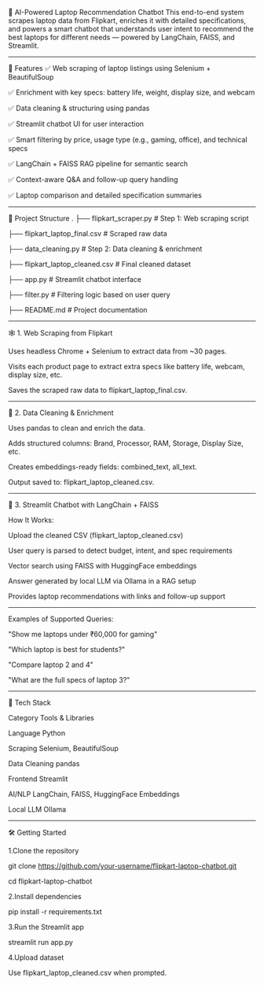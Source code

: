 🧠 AI-Powered Laptop Recommendation Chatbot
This end-to-end system scrapes laptop data from Flipkart, enriches it with detailed specifications, and powers a smart chatbot that understands user intent to recommend the best laptops for different needs — powered by LangChain, FAISS, and Streamlit.

-------------------------------------------------------------------------------------------------------------------------------------------------------------

🚀 Features
✅ Web scraping of laptop listings using Selenium + BeautifulSoup

✅ Enrichment with key specs: battery life, weight, display size, and webcam

✅ Data cleaning & structuring using pandas

✅ Streamlit chatbot UI for user interaction

✅ Smart filtering by price, usage type (e.g., gaming, office), and technical specs

✅ LangChain + FAISS RAG pipeline for semantic search

✅ Context-aware Q&A and follow-up query handling

✅ Laptop comparison and detailed specification summaries

-------------------------------------------------------------------------------------------------------------------------------------------------------------

📁 Project Structure
.
├── flipkart_scraper.py           # Step 1: Web scraping script

├── flipkart_laptop_final.csv     # Scraped raw data

├── data_cleaning.py              # Step 2: Data cleaning & enrichment

├── flipkart_laptop_cleaned.csv   # Final cleaned dataset

├── app.py                        # Streamlit chatbot interface

├── filter.py                     # Filtering logic based on user query

├── README.md                     # Project documentation

------------------------------------------------------------------------------------------------------------------------------------------------------------

🕸️ 1. Web Scraping from Flipkart

   Uses headless Chrome + Selenium to extract data from ~30 pages.

   Visits each product page to extract extra specs like battery life, webcam, display size, etc.

   Saves the scraped raw data to flipkart_laptop_final.csv.

-------------------------------------------------------------------------------------------------------------------------------------------------------------

🧹 2. Data Cleaning & Enrichment

  Uses pandas to clean and enrich the data.

  Adds structured columns: Brand, Processor, RAM, Storage, Display Size, etc.

  Creates embeddings-ready fields: combined_text, all_text.

  Output saved to: flipkart_laptop_cleaned.csv.

  -----------------------------------------------------------------------------------------------------------------------------------------------------------

  🤖 3. Streamlit Chatbot with LangChain + FAISS
  
   How It Works:
   
   Upload the cleaned CSV (flipkart_laptop_cleaned.csv)

   User query is parsed to detect budget, intent, and spec requirements

   Vector search using FAISS with HuggingFace embeddings

   Answer generated by local LLM via Ollama in a RAG setup

   Provides laptop recommendations with links and follow-up support

  -----------------------------------------------------------------------------------------------------------------------------------------------------------

   Examples of Supported Queries:

  "Show me laptops under ₹60,000 for gaming"

  "Which laptop is best for students?"

  "Compare laptop 2 and 4"

  "What are the full specs of laptop 3?"

-----------------------------------------------------------------------------------------------------------------------------------------------------------

  🧰 Tech Stack

  Category	                                Tools & Libraries
  
  Language	                                    Python
  
  Scraping	                             Selenium, BeautifulSoup
  
  Data Cleaning	                                pandas
  
  Frontend	                                  Streamlit
  
  AI/NLP	                              LangChain, FAISS, HuggingFace Embeddings

  Local LLM	                                     Ollama

------------------------------------------------------------------------------------------------------------------------------------------------------------

🛠️ Getting Started

1.Clone the repository

git clone https://github.com/your-username/flipkart-laptop-chatbot.git

cd flipkart-laptop-chatbot

2.Install dependencies

pip install -r requirements.txt

3.Run the Streamlit app

streamlit run app.py

4.Upload dataset

Use flipkart_laptop_cleaned.csv when prompted.

